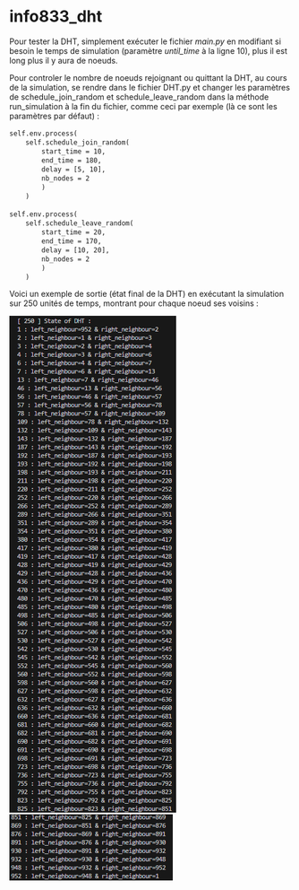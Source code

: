 # info833_dht

Pour tester la DHT, simplement exécuter le fichier <i>main.py</i> en modifiant si besoin le temps de simulation (paramètre <i>until_time</i> à la ligne 10), plus il est long plus il y aura de noeuds.  
  
Pour controler le nombre de noeuds rejoignant ou quittant la DHT, au cours de la simulation, se rendre dans le fichier DHT.py et changer les paramètres de schedule_join_random et schedule_leave_random dans la méthode run_simulation à la fin du fichier, comme ceci par exemple (là ce sont les paramètres par défaut) : 
  
    self.env.process(
        self.schedule_join_random(
            start_time = 10, 
            end_time = 180, 
            delay = [5, 10], 
            nb_nodes = 2
            )
        )

    self.env.process(
        self.schedule_leave_random(
            start_time = 20, 
            end_time = 170, 
            delay = [10, 20], 
            nb_nodes = 2
            )
        ) 

Voici un exemple de sortie (état final de la DHT) en exécutant la simulation sur 250 unités de temps, montrant pour chaque noeud ses voisins :  

![alt text](/images/output_state_dht_1.png)  
![alt text](/images/output_state_dht_2.png)  
